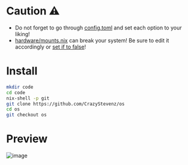 # Caution ⚠️

- Do not forget to go through [config.toml](https://github.com/IceDBorn/IceDOS/blob/main/config.toml) and set each option to your liking!
- [hardware/mounts.nix](https://github.com/IceDBorn/IceDOS/blob/main/hardware/mounts.nix) can break your system! Be sure to edit it accordingly or [set if to false](https://github.com/IceDBorn/IceDOS/blob/087d7884d501f5660e8368ed349561c2d83ddf04/.nix#L310)!

# Install

```bash
mkdir code
cd code
nix-shell -p git
git clone https://github.com/CrazyStevenz/os
cd os
git checkout os
```

# Preview

![image](https://github.com/IceDBorn/IceDOS/assets/51162078/c1f2e730-a7d7-4b8d-abce-2757551ce196)
